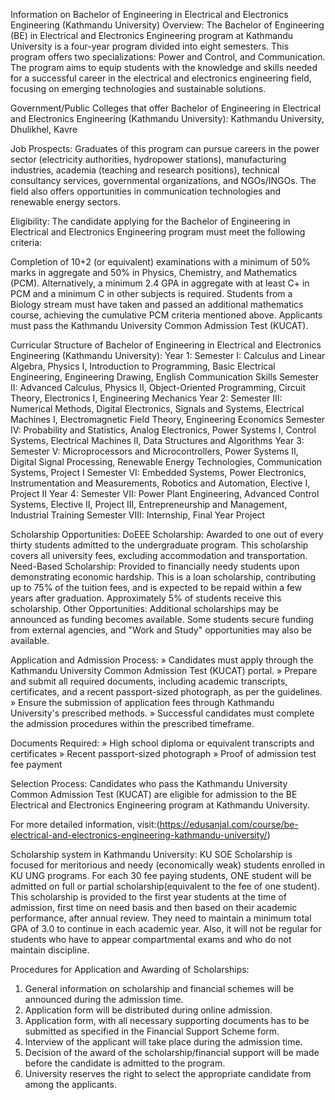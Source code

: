 Information on Bachelor of Engineering in Electrical and Electronics Engineering (Kathmandu University)
Overview:
The Bachelor of Engineering (BE) in Electrical and Electronics Engineering program at Kathmandu University is a four-year program divided into eight semesters. This program offers two specializations: Power and Control, and Communication. The program aims to equip students with the knowledge and skills needed for a successful career in the electrical and electronics engineering field, focusing on emerging technologies and sustainable solutions.

Government/Public Colleges that offer Bachelor of Engineering in Electrical and Electronics Engineering (Kathmandu University):
Kathmandu University, Dhulikhel, Kavre

Job Prospects:
Graduates of this program can pursue careers in the power sector (electricity authorities, hydropower stations), manufacturing industries, academia (teaching and research positions), technical consultancy services, governmental organizations, and NGOs/INGOs. The field also offers opportunities in communication technologies and renewable energy sectors.

Eligibility:
The candidate applying for the Bachelor of Engineering in Electrical and Electronics Engineering program must meet the following criteria:

Completion of 10+2 (or equivalent) examinations with a minimum of 50% marks in aggregate and 50% in Physics, Chemistry, and Mathematics (PCM). Alternatively, a minimum 2.4 GPA in aggregate with at least C+ in PCM and a minimum C in other subjects is required.
Students from a Biology stream must have taken and passed an additional mathematics course, achieving the cumulative PCM criteria mentioned above.
Applicants must pass the Kathmandu University Common Admission Test (KUCAT).

Curricular Structure of Bachelor of Engineering in Electrical and Electronics Engineering (Kathmandu University):
Year 1:
Semester I: Calculus and Linear Algebra, Physics I, Introduction to Programming, Basic Electrical Engineering, Engineering Drawing, English Communication Skills
Semester II: Advanced Calculus, Physics II, Object-Oriented Programming, Circuit Theory, Electronics I, Engineering Mechanics
Year 2:
Semester III: Numerical Methods, Digital Electronics, Signals and Systems, Electrical Machines I, Electromagnetic Field Theory, Engineering Economics
Semester IV: Probability and Statistics, Analog Electronics, Power Systems I, Control Systems, Electrical Machines II, Data Structures and Algorithms
Year 3:
Semester V: Microprocessors and Microcontrollers, Power Systems II, Digital Signal Processing, Renewable Energy Technologies, Communication Systems, Project I
Semester VI: Embedded Systems, Power Electronics, Instrumentation and Measurements, Robotics and Automation, Elective I, Project II
Year 4:
Semester VII: Power Plant Engineering, Advanced Control Systems, Elective II, Project III, Entrepreneurship and Management, Industrial Training
Semester VIII: Internship, Final Year Project

Scholarship Opportunities:
DoEEE Scholarship: Awarded to one out of every thirty students admitted to the undergraduate program. This scholarship covers all university fees, excluding accommodation and transportation.
Need-Based Scholarship: Provided to financially needy students upon demonstrating economic hardship. This is a loan scholarship, contributing up to 75% of the tuition fees, and is expected to be repaid within a few years after graduation. Approximately 5% of students receive this scholarship.
Other Opportunities: Additional scholarships may be announced as funding becomes available. Some students secure funding from external agencies, and "Work and Study" opportunities may also be available.

Application and Admission Process:
» Candidates must apply through the Kathmandu University Common Admission Test (KUCAT) portal.
» Prepare and submit all required documents, including academic transcripts, certificates, and a recent passport-sized photograph, as per the guidelines.
» Ensure the submission of application fees through Kathmandu University's prescribed methods.
» Successful candidates must complete the admission procedures within the prescribed timeframe.

Documents Required:
» High school diploma or equivalent transcripts and certificates
» Recent passport-sized photograph
» Proof of admission test fee payment

Selection Process:
Candidates who pass the Kathmandu University Common Admission Test (KUCAT) are eligible for admission to the BE Electrical and Electronics Engineering program at Kathmandu University.

For more detailed information, visit:(https://edusanjal.com/course/be-electrical-and-electronics-engineering-kathmandu-university/)

Scholarship system in Kathmandu University:
KU SOE Scholarship is focused for meritorious and needy (economically weak) students enrolled in KU UNG programs. For each 30 fee paying students, ONE student will be admitted on full or partial scholarship(equivalent to the fee of one student). This scholarship is provided to the first year students at the time of admission, first time on need basis and then based on their academic performance, after annual review. They need to maintain a minimum total GPA of 3.0 to continue in each academic year. Also, it will not be regular for students who have to appear compartmental exams and who do not maintain discipline.

Procedures for Application and Awarding of Scholarships:

1. General information on scholarship and financial schemes will be announced during the admission time.
2. Application form will be distributed during online admission.
3. Application form, with all necessary supporting documents has to be submitted as specified in the Financial Support Scheme form.
4. Interview of the applicant will take place during the admission time.
5. Decision of the award of the scholarship/financial support will be made before the candidate is admitted to the program.
6. University reserves the right to select the appropriate candidate from among the applicants.
